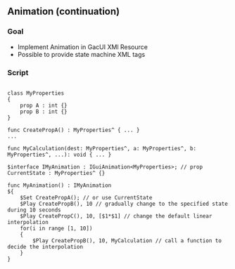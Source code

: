 ## Animation (continuation)

### Goal
- Implement Animation in GacUI XMl Resource
- Possible to provide state machine XML tags

### Script

```

class MyProperties
{
    prop A : int {}
    prop B : int {}
}

func CreatePropA() : MyProperties^ { ... }
...

func MyCalculation(dest: MyProperties^, a: MyProperties^, b: MyProperties^, ...): void { ... }

$interface IMyAnimation : IGuiAnimation<MyProperties>; // prop CurrentState : MyProperties^ {}

func MyAnimation() : IMyAnimation
${
    $Set CreatePropA(); // or use CurrentState
    $Play CreatePropB(), 10 // gradually change to the specified state during 10 seconds
    $Play CreatePropC(), 10, [$1*$1] // change the default linear interpolation 
    for(i in range [1, 10])
    {
        $Play CreatePropB(), 10, MyCalculation // call a function to decide the interpolation
    }
}
```
